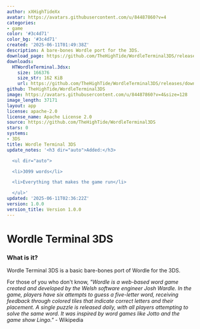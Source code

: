 ```yaml
---
author: xXHighTideXx
avatar: https://avatars.githubusercontent.com/u/84487860?v=4
categories:
- game
color: '#3c4d71'
color_bg: '#3c4d71'
created: '2025-06-11T01:49:38Z'
description: A bare-bones Wordle port for the 3DS.
download_page: https://github.com/TheHighTide/WordleTerminal3DS/releases
downloads:
  HTWordleTerminal.3dsx:
    size: 166376
    size_str: 162 KiB
    url: https://github.com/TheHighTide/WordleTerminal3DS/releases/download/1.0.0/HTWordleTerminal.3dsx
github: TheHighTide/WordleTerminal3DS
image: https://avatars.githubusercontent.com/u/84487860?v=4&size=128
image_length: 37171
layout: app
license: apache-2.0
license_name: Apache License 2.0
source: https://github.com/TheHighTide/WordleTerminal3DS
stars: 0
systems:
- 3DS
title: Wordle Terminal 3DS
update_notes: '<h3 dir="auto">Added:</h3>

  <ul dir="auto">

  <li>3099 words</li>

  <li>Everything that makes the game run</li>

  </ul>'
updated: '2025-06-11T02:36:22Z'
version: 1.0.0
version_title: Version 1.0.0
---
```

# Wordle Terminal 3DS
### What is it?
Wordle Terminal 3DS is a basic bare-bones port of Wordle for the 3DS.

For those of you who don't know, _"Wordle is a web-based word game created and developed by the Welsh software engineer Josh Wardle. In the game, players have six attempts to guess a five-letter word, receiving feedback through colored tiles that indicate correct letters and their placement. A single puzzle is released daily, with all players attempting to solve the same word. It was inspired by word games like Jotto and the game show Lingo."_ - Wikipedia